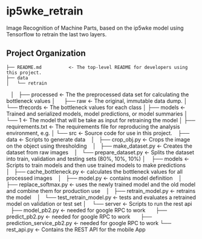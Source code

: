 ip5wke_retrain
==============================

Image Recognition of Machine Parts, based on the ip5wke model using Tensorflow to retrain the last two layers.

Project Organization
------------

    ├── README.md          <- The top-level README for developers using this project.
    ├── data
    │   └── retrain
    │       ├── processed  <- The the preprocessed data set for calculating the bottleneck values
    │       ├── raw        <- The original, immutable data dump.
    │       └── tfrecords  <- The bottleneck values for each class
    │
    ├── models             <- Trained and serialized models, model predictions, or model summaries
    │   └── 1              <- The model that will be take as input for retraining the model
    │
    ├── requirements.txt   <- The requirements file for reproducing the analysis environment, e.g.
    │
    └── src                <- Source code for use in this project.
        ├── data           <- Scripts to generate data
        │   ├── crop_obj.py                <- Crops the image on the object using thresholding
        │   ├── make_dataset.py            <- Creates the dataset from raw images
        │   └── prepare_dataset.py         <- Splits the dataset into train, validation and testing sets (80%, 10%, 10%)
        │
        ├── models         <- Scripts to train models and then use trained models to make predictions
        │   ├── cache_bottleneck.py       <- calculates the bottleneck values for all processed images
        │   ├── model.py                  <- contains model definition
        │   ├── replace_softmax.py        <- uses the newly trained model and the old model and combine them for production use
        │   ├── retrain_model.py          <- retrains the model
        │   └── test_retrain_model.py     <- tests and evaluates a retrained model on validation or test set
        │
        └── server         <- Scripts to run the rest api
            ├── model_pb2.py              <- needed for google RPC to work
            ├── predict_pb2.py            <- needed for google RPC to work
            ├── prediction_service_pb2.py <- needed for google RPC to work
            └── rest_api.py               <- Contains the REST API for the mobile App
